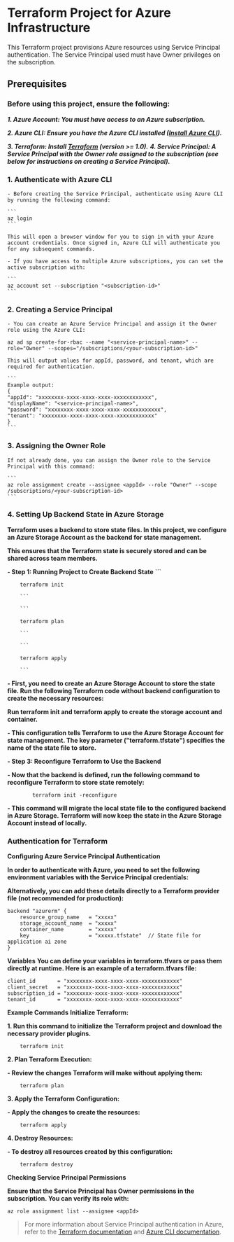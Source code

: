 # Terraform Project for Azure Infrastructure
This Terraform project provisions Azure resources using Service Principal authentication. The Service Principal used must have Owner privileges on the subscription.

## Prerequisites
### Before using this project, ensure the following:

***1. Azure Account: You must have access to an Azure subscription.***

***2. Azure CLI: Ensure you have the Azure CLI installed ([Install Azure CLI](https://learn.microsoft.com/en-us/cli/azure/install-azure-cli)).***

***3. Terraform: Install [Terraform](https://developer.hashicorp.com/terraform/tutorials/aws-get-started/install-cli) (version >= 1.0).***
***4. Service Principal: A Service Principal with the Owner role assigned to the subscription (see below for instructions on creating a Service Principal).***

### 1. Authenticate with Azure CLI
    - Before creating the Service Principal, authenticate using Azure CLI by running the following command:

    ```
    az login
    ```

    This will open a browser window for you to sign in with your Azure account credentials. Once signed in, Azure CLI will authenticate you for any subsequent commands.

    - If you have access to multiple Azure subscriptions, you can set the active subscription with:

    ```
    az account set --subscription "<subscription-id>"
    ```

### 2. Creating a Service Principal
    - You can create an Azure Service Principal and assign it the Owner role using the Azure CLI:

    az ad sp create-for-rbac --name "<service-principal-name>" --role="Owner" --scopes="/subscriptions/<your-subscription-id>"

    This will output values for appId, password, and tenant, which are required for authentication.

    ```
    Example output:
    {
    "appId": "xxxxxxxx-xxxx-xxxx-xxxx-xxxxxxxxxxxx",
    "displayName": "<service-principal-name>",
    "password": "xxxxxxxx-xxxx-xxxx-xxxx-xxxxxxxxxxxx",
    "tenant": "xxxxxxxx-xxxx-xxxx-xxxx-xxxxxxxxxxxx"
    }
    ```

 ### 3. Assigning the Owner Role
    If not already done, you can assign the Owner role to the Service Principal with this command:

    ```
    az role assignment create --assignee <appId> --role "Owner" --scope /subscriptions/<your-subscription-id>
    ```

    
### 4. Setting Up Backend State in Azure Storage
**Terraform uses a backend to store state files. In this project, we configure an Azure Storage Account as the backend for state management.** 

**This ensures that the Terraform state is securely stored and can be shared across team members.**
        
**- Step 1: Running Project to Create Backend State**
        ```

        terraform init

        ```

        ```

        terraform plan

        ```
        
        ```

        terraform apply

        ```

**- First, you need to create an Azure Storage Account to store the state file. Run the following Terraform code without backend configuration to create the necessary resources:**



**Run terraform init and terraform apply to create the storage account and container.**

**- This configuration tells Terraform to use the Azure Storage Account for state management. The key parameter ("terraform.tfstate") specifies the name of the state file to store.**

**- Step 3: Reconfigure Terraform to Use the Backend**
            
**- Now that the backend is defined, run the following command to reconfigure Terraform to store state remotely:**


            terraform init -reconfigure
          

**- This command will migrate the local state file to the configured backend in Azure Storage. Terraform will now keep the state in the Azure Storage Account instead of locally.**

### Authentication for Terraform

**Configuring Azure Service Principal Authentication**

**In order to authenticate with Azure, you need to set the following environment variables with the Service Principal credentials:**

**Alternatively, you can add these details directly to a Terraform provider file (not recommended for production):**

    backend "azurerm" {
        resource_group_name   = "xxxxx"
        storage_account_name  = "xxxxx"
        container_name        = "xxxxx"
        key                   = "xxxxx.tfstate"  // State file for application ai zone
    }

**Variables**
**You can define your variables in terraform.tfvars or pass them directly at runtime. Here is an example of a terraform.tfvars file:**

    client_id       = "xxxxxxxx-xxxx-xxxx-xxxx-xxxxxxxxxxxx"
    client_secret   = "xxxxxxxx-xxxx-xxxx-xxxx-xxxxxxxxxxxx"
    subscription_id = "xxxxxxxx-xxxx-xxxx-xxxx-xxxxxxxxxxxx"
    tenant_id       = "xxxxxxxx-xxxx-xxxx-xxxx-xxxxxxxxxxxx"


**Example Commands**
**Initialize Terraform:**

**1. Run this command to initialize the Terraform project and download the necessary provider plugins.**

        terraform init

**2. Plan Terraform Execution:**

**- Review the changes Terraform will make without applying them:**

        terraform plan

**3. Apply the Terraform Configuration:**

**- Apply the changes to create the resources:**

        terraform apply

**4. Destroy Resources:**

**- To destroy all resources created by this configuration:**

        terraform destroy
     

**Checking Service Principal Permissions**

**Ensure that the Service Principal has Owner permissions in the subscription. You can verify its role with:**

```
az role assignment list --assignee <appId>
```

>For more information about Service Principal authentication in Azure, refer to the [Terraform documentation](https://registry.terraform.io/providers/hashicorp/azurerm/latest/docs) and [Azure CLI documentation](https://learn.microsoft.com/en-us/cli/azure/azure-cli-sp-tutorial-1?tabs=bash).






